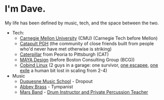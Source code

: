# I'm Dave.

My life has been defined by music, tech, and the space between the two.

* Tech:
  * [Carnegie Mellon University](https://en.wikipedia.org/wiki/Carnegie_Mellon_University#:~:text=three%20programs%20ranked%20first%3A%20Artificial%20Intelligence%2C%20Programming%20Languages%2C%20and%20Information%20and%20Technology%20Management.%20In%20particular%2C%20the%20CMU%20School%20of%20Computer%20Science%20has%20been%20consistently%20ranked%20the%20best%20in%20the%20nation%2C%20tied%20with%20MIT%2C%20Stanford%2C%20and%20UC%20Berkeley.%20%5B59%5D) (CMU) (Carnegie Tech before Mellon)
  * [Catapult PGH](http://catapultpgh.org/) (the community of close friends built from people who'd never have met otherwise is striking)
  * [Caterpillar](https://www.cmu.edu/regional-impact/assets/docs/nrec-report.pdf) from Peoria to Pittsburgh (CAT)
  * [MAYA Design](https://www.gbbn.com/work/maya-design-headquarters/) (before Boston Consulting Group (BCG))
  * [Cobind Linux](https://rubenerd.com/p1191/) (2 guys in a garage: one survivor, [one escapee](https://technical.ly/startups/google-pittsburgh-investment/), [one exile](https://www.craigmaier.com/about) a human bit lost in scaling from 2-4)
* Music
  * [Duquesne Music School](https://duq.edu/academics/colleges-and-schools/music/index.php) - Dropout
  * [Abbey Brass](https://www.timesonline.com/story/news/local/2018/07/06/thomas-challis-founder-abbey-brass/11582204007/) - Tympanist
  * [Mars Band](https://marsband.com/) - [Drum Instructor and Private Percussion Teacher](https://marsband.com/category/indoor-percussion/)
  

